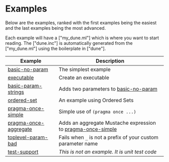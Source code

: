 # Examples

Below are the examples, ranked with the first examples being the easiest
and the last examples being the most advanced.

Each example will have a ["my_dune.ml"] which is where you want to start
reading. The ["dune.inc"] is automatically generated from the ["my_dune.ml"]
using the boilerplate in ["dune"].

| Example                 | Description                                                   |
| ----------------------- | ------------------------------------------------------------- |
| [basic-no-param]        | The simplest example                                          |
| [executable]            | Create an executable                                          |
| [basic-param-strings]   | Adds two parameters to [basic-no-param]                       |
| [ordered-set]           | An example using Ordered Sets                                 |
| [pragma-once-simple]    | Simple use of `(pragma once ...)`                             |
| [pragma-once-aggregate] | Adds an aggregate Mustache expression to [pragma-once-simple] |
| [toplevel-param-bad]    | Fails when `_` is not a prefix of your custom parameter name  |
| [test-support]          | *This is not an example. It is unit test code*                |

[basic-no-param]: ./basic-no-param
[basic-param-strings]: ./basic-param-strings
[executable]: ./executable
[ordered-set]: ./ordered-set
[pragma-once-aggregate]: ./pragma-once-aggregate
[pragma-once-simple]: ./pragma-once-simple
[test-support]: ./test-support
[toplevel-param-bad]: ./toplevel-param-bad
